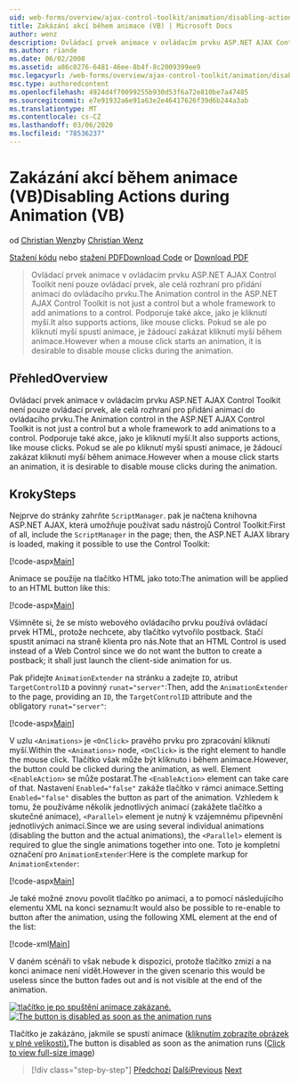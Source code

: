 ```yaml
---
uid: web-forms/overview/ajax-control-toolkit/animation/disabling-actions-during-animation-vb
title: Zakázání akcí během animace (VB) | Microsoft Docs
author: wenz
description: Ovládací prvek animace v ovládacím prvku ASP.NET AJAX Control Toolkit není pouze ovládací prvek, ale celá rozhraní pro přidání animací do ovládacího prvku. Také podporuje akci...
ms.author: riande
ms.date: 06/02/2008
ms.assetid: a86c0276-6481-46ee-8b4f-8c2009399ee9
msc.legacyurl: /web-forms/overview/ajax-control-toolkit/animation/disabling-actions-during-animation-vb
msc.type: authoredcontent
ms.openlocfilehash: 4924d4f70099255b930d53f6a72e810be7a47485
ms.sourcegitcommit: e7e91932a6e91a63e2e46417626f39d6b244a3ab
ms.translationtype: MT
ms.contentlocale: cs-CZ
ms.lasthandoff: 03/06/2020
ms.locfileid: "78536237"
---
```

# <a name="disabling-actions-during-animation-vb"></a><span data-ttu-id="e6aca-104">Zakázání akcí během animace (VB)</span><span class="sxs-lookup"><span data-stu-id="e6aca-104">Disabling Actions during Animation (VB)</span></span>

<span data-ttu-id="e6aca-105">od [Christian Wenz](https://github.com/wenz)</span><span class="sxs-lookup"><span data-stu-id="e6aca-105">by [Christian Wenz](https://github.com/wenz)</span></span>

<span data-ttu-id="e6aca-106">[Stažení kódu](https://download.microsoft.com/download/f/9/a/f9a26acd-8df4-4484-8a18-199e4598f411/Animation7.vb.zip) nebo [stažení PDF](https://download.microsoft.com/download/6/7/1/6718d452-ff89-4d3f-a90e-c74ec2d636a3/animation7VB.pdf)</span><span class="sxs-lookup"><span data-stu-id="e6aca-106">[Download Code](https://download.microsoft.com/download/f/9/a/f9a26acd-8df4-4484-8a18-199e4598f411/Animation7.vb.zip) or [Download PDF](https://download.microsoft.com/download/6/7/1/6718d452-ff89-4d3f-a90e-c74ec2d636a3/animation7VB.pdf)</span></span>

> <span data-ttu-id="e6aca-107">Ovládací prvek animace v ovládacím prvku ASP.NET AJAX Control Toolkit není pouze ovládací prvek, ale celá rozhraní pro přidání animací do ovládacího prvku.</span><span class="sxs-lookup"><span data-stu-id="e6aca-107">The Animation control in the ASP.NET AJAX Control Toolkit is not just a control but a whole framework to add animations to a control.</span></span> <span data-ttu-id="e6aca-108">Podporuje také akce, jako je kliknutí myší.</span><span class="sxs-lookup"><span data-stu-id="e6aca-108">It also supports actions, like mouse clicks.</span></span> <span data-ttu-id="e6aca-109">Pokud se ale po kliknutí myší spustí animace, je žádoucí zakázat kliknutí myší během animace.</span><span class="sxs-lookup"><span data-stu-id="e6aca-109">However when a mouse click starts an animation, it is desirable to disable mouse clicks during the animation.</span></span>

## <a name="overview"></a><span data-ttu-id="e6aca-110">Přehled</span><span class="sxs-lookup"><span data-stu-id="e6aca-110">Overview</span></span>

<span data-ttu-id="e6aca-111">Ovládací prvek animace v ovládacím prvku ASP.NET AJAX Control Toolkit není pouze ovládací prvek, ale celá rozhraní pro přidání animací do ovládacího prvku.</span><span class="sxs-lookup"><span data-stu-id="e6aca-111">The Animation control in the ASP.NET AJAX Control Toolkit is not just a control but a whole framework to add animations to a control.</span></span> <span data-ttu-id="e6aca-112">Podporuje také akce, jako je kliknutí myší.</span><span class="sxs-lookup"><span data-stu-id="e6aca-112">It also supports actions, like mouse clicks.</span></span> <span data-ttu-id="e6aca-113">Pokud se ale po kliknutí myší spustí animace, je žádoucí zakázat kliknutí myší během animace.</span><span class="sxs-lookup"><span data-stu-id="e6aca-113">However when a mouse click starts an animation, it is desirable to disable mouse clicks during the animation.</span></span>

## <a name="steps"></a><span data-ttu-id="e6aca-114">Kroky</span><span class="sxs-lookup"><span data-stu-id="e6aca-114">Steps</span></span>

<span data-ttu-id="e6aca-115">Nejprve do stránky zahrňte `ScriptManager`. pak je načtena knihovna ASP.NET AJAX, která umožňuje používat sadu nástrojů Control Toolkit:</span><span class="sxs-lookup"><span data-stu-id="e6aca-115">First of all, include the `ScriptManager` in the page; then, the ASP.NET AJAX library is loaded, making it possible to use the Control Toolkit:</span></span>

[!code-aspx[Main](disabling-actions-during-animation-vb/samples/sample1.aspx)]

<span data-ttu-id="e6aca-116">Animace se použije na tlačítko HTML jako toto:</span><span class="sxs-lookup"><span data-stu-id="e6aca-116">The animation will be applied to an HTML button like this:</span></span>

[!code-aspx[Main](disabling-actions-during-animation-vb/samples/sample2.aspx)]

<span data-ttu-id="e6aca-117">Všimněte si, že se místo webového ovládacího prvku používá ovládací prvek HTML, protože nechcete, aby tlačítko vytvořilo postback. Stačí spustit animaci na straně klienta pro nás.</span><span class="sxs-lookup"><span data-stu-id="e6aca-117">Note that an HTML Control is used instead of a Web Control since we do not want the button to create a postback; it shall just launch the client-side animation for us.</span></span>

<span data-ttu-id="e6aca-118">Pak přidejte `AnimationExtender` na stránku a zadejte `ID`, atribut `TargetControlID` a povinný `runat="server"`:</span><span class="sxs-lookup"><span data-stu-id="e6aca-118">Then, add the `AnimationExtender` to the page, providing an `ID`, the `TargetControlID` attribute and the obligatory `runat="server"`:</span></span>

[!code-aspx[Main](disabling-actions-during-animation-vb/samples/sample3.aspx)]

<span data-ttu-id="e6aca-119">V uzlu `<Animations>` je `<OnClick>` pravého prvku pro zpracování kliknutí myší.</span><span class="sxs-lookup"><span data-stu-id="e6aca-119">Within the `<Animations>` node, `<OnClick>` is the right element to handle the mouse click.</span></span> <span data-ttu-id="e6aca-120">Tlačítko však může být kliknuto i během animace.</span><span class="sxs-lookup"><span data-stu-id="e6aca-120">However, the button could be clicked during the animation, as well.</span></span> <span data-ttu-id="e6aca-121">Element `<EnableAction>` se může postarat.</span><span class="sxs-lookup"><span data-stu-id="e6aca-121">The `<EnableAction>` element can take care of that.</span></span> <span data-ttu-id="e6aca-122">Nastavení `Enabled="false"` zakáže tlačítko v rámci animace.</span><span class="sxs-lookup"><span data-stu-id="e6aca-122">Setting `Enabled="false"` disables the button as part of the animation.</span></span> <span data-ttu-id="e6aca-123">Vzhledem k tomu, že používáme několik jednotlivých animací (zakážete tlačítko a skutečné animace), `<Parallel>` element je nutný k vzájemnému připevnění jednotlivých animací.</span><span class="sxs-lookup"><span data-stu-id="e6aca-123">Since we are using several individual animations (disabling the button and the actual animations), the `<Parallel>` element is required to glue the single animations together into one.</span></span> <span data-ttu-id="e6aca-124">Toto je kompletní označení pro `AnimationExtender`:</span><span class="sxs-lookup"><span data-stu-id="e6aca-124">Here is the complete markup for `AnimationExtender`:</span></span>

[!code-aspx[Main](disabling-actions-during-animation-vb/samples/sample4.aspx)]

<span data-ttu-id="e6aca-125">Je také možné znovu povolit tlačítko po animaci, a to pomocí následujícího elementu XML na konci seznamu:</span><span class="sxs-lookup"><span data-stu-id="e6aca-125">It would also be possible to re-enable to button after the animation, using the following XML element at the end of the list:</span></span>

[!code-xml[Main](disabling-actions-during-animation-vb/samples/sample5.xml)]

<span data-ttu-id="e6aca-126">V daném scénáři to však nebude k dispozici, protože tlačítko zmizí a na konci animace není vidět.</span><span class="sxs-lookup"><span data-stu-id="e6aca-126">However in the given scenario this would be useless since the button fades out and is not visible at the end of the animation.</span></span>

<span data-ttu-id="e6aca-127">[![tlačítko je po spuštění animace zakázané.](disabling-actions-during-animation-vb/_static/image2.png)](disabling-actions-during-animation-vb/_static/image1.png)</span><span class="sxs-lookup"><span data-stu-id="e6aca-127">[![The button is disabled as soon as the animation runs](disabling-actions-during-animation-vb/_static/image2.png)](disabling-actions-during-animation-vb/_static/image1.png)</span></span>

<span data-ttu-id="e6aca-128">Tlačítko je zakázáno, jakmile se spustí animace ([kliknutím zobrazíte obrázek v plné velikosti).](disabling-actions-during-animation-vb/_static/image3.png)</span><span class="sxs-lookup"><span data-stu-id="e6aca-128">The button is disabled as soon as the animation runs ([Click to view full-size image](disabling-actions-during-animation-vb/_static/image3.png))</span></span>

> [!div class="step-by-step"]
> <span data-ttu-id="e6aca-129">[Předchozí](animating-in-response-to-user-interaction-vb.md)
> [Další](triggering-an-animation-in-another-control-vb.md)</span><span class="sxs-lookup"><span data-stu-id="e6aca-129">[Previous](animating-in-response-to-user-interaction-vb.md)
[Next](triggering-an-animation-in-another-control-vb.md)</span></span>
